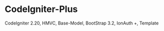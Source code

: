 CodeIgniter-Plus
================

CodeIgniter 2.20, HMVC, Base-Model, BootStrap 3.2, IonAuth +, Template

